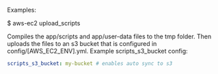 Examples:

  $ aws-ec2 upload_scripts

Compiles the app/scripts and app/user-data files to the tmp folder. Then uploads the files to an s3 bucket that is configured in config/[AWS_EC2_ENV].yml.  Example scripts_s3_bucket config:

```yaml
scripts_s3_bucket: my-bucket # enables auto sync to s3
```
